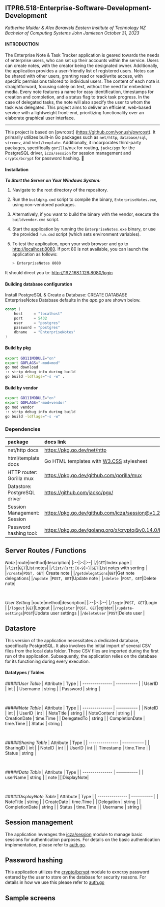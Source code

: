 ## ITPR6.518-Enterprise-Software-Development-Development
_Katherine Mulder & Alex Borawski
Eastern Institute of Technology
NZ Bachelor of Computing Systems
John Jamieson
October 31, 2023_ 

#### INTRODUCTION 
The Enterprise Note & Task Tracker application is geared towards the needs of enterprise users, who can set up their accounts within the service. 
Users can create notes, with the creator being the designated owner. Additionally, the application provides a user-friendly list of registered users. Notes can be shared with other users, granting read or read/write access, with specific permissions tailored to individual users.
The content of each note is straightforward, focusing solely on text, without the need for embedded media. Every note features a name for easy identification, timestamps for creation and completion, and a status flag to track task progress. In the case of delegated tasks, the note will also specify the user to whom the task was delegated.
This project aims to deliver an efficient, web-based service with a lightweight front-end, prioritizing functionality over an elaborate graphical user interface.

--------------------------------------------------------------------------------------------------------------------------------
This project is based on [pwrcost] (https://github.com/yonush/pwrcost). It primarily utilizes built-in Go packages such as `net/http`, `database/sql`, `strconv`, and `html/template`. Additionally, it incorporates third-party packages, specifically `gorilla/mux` for routing, `jackc/pgx` for the PostgreSQL driver, `icza/session` for session management and `crypto/bcrypt` for password hashing.
:notebook:

#### Installation 
***To Start the Server on Your Windows System:***

1. Navigate to the root directory of the repository.
2. Run the `buildpkg.cmd` script to compile the binary, `EnterpriseNotes.exe`, using non-vendored packages.
3. Alternatively, if you want to build the binary with the vendor, execute the `buildvendor.cmd` script.
4. Start the application by running the `EnterpriseNotes.exe` binary, or use the provided `run.cmd` script (which sets environment variables).
5. To test the application, open your web browser and go to [http://localhost:8080](http://localhost:8080). If port 80 is not available, you can launch the application as follows:

   ```sh
   > EnterpriseNotes 8080
    ```

It should direct you to: http://192.168.1.128:8080/login

#### Building database configuration 
Install PostgreSQL & Create a Database: CREATE DATABASE EnterpriseNotes
Database defaults in the *app.go* are shown below.
``` go
const (
	host     = "localhost"
	port     = 5432
	user     = "postgres"
	password = "postgres"
	dbname   = "EnterpriseNotes"
)
```

#### Build by pkg
``` bash
export GO111MODULE="on"
export GOFLAGS="-mod=mod"
go mod download
:: strip debug info during build
go build -ldflags="-s -w" .
``` 
#### Build by vendor
``` bash
export GO111MODULE="on"
export GOFLAGS="-mod=vendor"
go mod vendor
:: strip debug info during build
go build -ldflags="-s -w" 
```

### Dependencies
|package|docs link|
|:--|:--|
|net/http docs|https://pkg.go.dev/net/http
|html/template docs|Go HTML templates with [W3.CSS](https://www.w3schools.com/w3css/w3css_examples.asp) stylesheet|
|HTTP router: Gorilla mux|https://pkg.go.dev/github.com/gorilla/mux|
|Datastore: PostgreSQL driver|https://github.com/jackc/pgx/|
|Session Management: Session|https://pkg.go.dev/github.com/icza/session@v1.2.0|
|Password hashing tool:|https://pkg.go.dev/golang.org/x/crypto@v0.14.0/bcrypt|

## Server Routes / Functions
*Note*
|route|method|description|
|:--|:-:|:--|
|`/`|`GET`|Index page |
|`/list`|`GET`|List notes|
|`/list/{srt:[0-9]+}`|`GET`|List notes with sorting |
|`/create`|`POST, GET`| Create note |
|`/getdelegations`|`GET`|Get note delegations|
|`/update `|`POST, GET`|Update note |
|`/delete `|`POST, GET`|Delete note|

</br>

*User Setting*
|route|method|description|
|:--|:-:|:--|
|`/login`|`POST, GET`|Login  |
|`/logout` |`GET`|Logout |
|`/register` |`POST, GET`|egister|
|`/update-settings`|`POST`|Update user settings |
|`/deleteUser` |`POST`|Delete user |

## Datastore
This version of the application necessitates a dedicated database, specifically PostgreSQL. It also involves the initial import of several CSV files from the local data folder. These CSV files are imported during the first run of the application. Subsequently, the application relies on the database for its functioning during every execution.

#### Datatypes / Tables
#####*User Table*
| Attribute       | Type        |
| --------------- | ----------- |
| UserID          | int         |
| Username        | string      |
| Password        | string      |

<br>

#####*Note Table*
| Attribute       | Type        |
| --------------- | ----------- |
| NoteID          | int         |
| UserID          | int         |
| NoteTitle       | string      |
| NoteContent     | string      |
| CreationDate    | time.Time   |
| DelegatedTo     | string      |
| CompletionDate  | time.Time   |
| Status          | string      |

<br>

#####*Sharing Table*
| Attribute       | Type        |
| --------------- | ----------- |
| SharingID       | int         |
| NoteID          | int         |
| UserID          | int         |
| Timestamp       | time.Time   |
| Status          | string      |

<br>

#####*Data Table*
| Attribute       | Type        |
| --------------- | ----------- |
| userName		  | string  	|
| note	          |[]DisplayNote|

<br>

#####*DisplayNote Table*
| Attribute       | Type        |
| --------------- | ----------- |
| NoteTitle       | string      |
| CreateDate      | time.Time   |
| Delegation      | string      |
| CompletionDate  | string      |
| Status      	  | time.Time   |
| Username  	  | string      |

## Session management
The application leverages the [icza/session](https://github.com/icza/session) module to manage basic sessions for authentication purposes. For details on the basic authentication implementation, please refer to [auth.go](https://github.com/KatherineMulder/ITPR6.518-Enterprise-Software-Development-Development/blob/main/auth.go).

## Password hashing
This application utilizes the [crypto/bcrypt](golang.org/x/crypto/bcrypt) module to exncrpy password entered by the user to store on the database for security reasons. For details in how we use this please refer to [auth.go](https://github.com/KatherineMulder/ITPR6.518-Enterprise-Software-Development-Development/blob/main/auth.go)

## Sample screens
